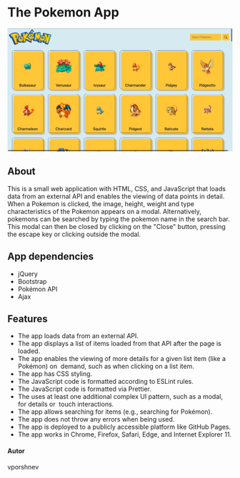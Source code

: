 # The Pokemon App

![This is a screenshot of the Pokémon App](pokemon_main.png)

## About
This is a small  web  application  with  HTML,   CSS,   and  JavaScript  that  loads data  from  an  external  API  and  enables  the  viewing  of  data  points  in  detail. When a Pokemon is clicked, the image, height, weight and type characteristics of the Pokemon appears on a modal. Alternatively, pokemons can be searched by typing the pokemon name in the search bar. This modal can then be closed by clicking on the "Close" button, pressing the escape key or clicking outside the modal.

## App dependencies
- jQuery
- Bootstrap
- Pokémon API
- Ajax

## Features
- The  app  loads  data  from  an  external  API.  
- The  app  displays  a  list  of  items  loaded  from  that  API  after  the  page  is  loaded.  
- The  app  enables  the  viewing  of  more  details  for  a  given  list  item  (like  a  Pokémon)  on  demand,  such  as  when  clicking  on  a  list  item.  
- The  app  has  CSS  styling.  
- The  JavaScript  code  is formatted  according  to  ESLint  rules.  
- The  JavaScript  code  is  formatted  via  Prettier.
- The  uses  at  least  one  additional  complex  UI  pattern,  such  as  a  modal,  for  details  or  touch  interactions.  
- The app allows  searching  for  items  (e.g.,  searching  for  Pokémon).  
- The  app  does  not  throw  any  errors  when  being  used.  
- The  app  is  deployed  to  a  publicly  accessible  platform  like  GitHub  Pages.
- The  app  works  in  Chrome,  Firefox,  Safari,  Edge,  and  Internet  Explorer  11.

#### Autor
vporshnev
